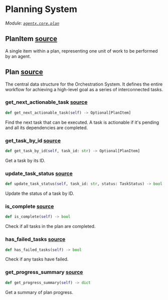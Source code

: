 # Planning System

*Module: [`agentx.core.plan`](https://github.com/dustland/agentx/blob/main/src/agentx/core/plan.py)*

## PlanItem <a href="https://github.com/dustland/agentx/blob/main/src/agentx/core/plan.py#L21" class="source-link" title="View source code">source</a>

A single item within a plan, representing one unit of work to be performed by an agent.

## Plan <a href="https://github.com/dustland/agentx/blob/main/src/agentx/core/plan.py#L55" class="source-link" title="View source code">source</a>

The central data structure for the Orchestration System. It defines the entire workflow
for achieving a high-level goal as a series of interconnected tasks.

### get_next_actionable_task <a href="https://github.com/dustland/agentx/blob/main/src/agentx/core/plan.py#L69" class="source-link" title="View source code">source</a>

```python
def get_next_actionable_task(self) -> Optional[PlanItem]
```

Find the next task that can be executed.
A task is actionable if it's pending and all its dependencies are completed.

### get_task_by_id <a href="https://github.com/dustland/agentx/blob/main/src/agentx/core/plan.py#L91" class="source-link" title="View source code">source</a>

```python
def get_task_by_id(self, task_id: str) -> Optional[PlanItem]
```

Get a task by its ID.

### update_task_status <a href="https://github.com/dustland/agentx/blob/main/src/agentx/core/plan.py#L98" class="source-link" title="View source code">source</a>

```python
def update_task_status(self, task_id: str, status: TaskStatus) -> bool
```

Update the status of a task by ID.

### is_complete <a href="https://github.com/dustland/agentx/blob/main/src/agentx/core/plan.py#L106" class="source-link" title="View source code">source</a>

```python
def is_complete(self) -> bool
```

Check if all tasks in the plan are completed.

### has_failed_tasks <a href="https://github.com/dustland/agentx/blob/main/src/agentx/core/plan.py#L110" class="source-link" title="View source code">source</a>

```python
def has_failed_tasks(self) -> bool
```

Check if any tasks have failed.

### get_progress_summary <a href="https://github.com/dustland/agentx/blob/main/src/agentx/core/plan.py#L114" class="source-link" title="View source code">source</a>

```python
def get_progress_summary(self) -> dict
```

Get a summary of plan progress.
